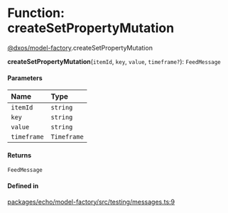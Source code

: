 # Function: createSetPropertyMutation

[@dxos/model-factory](../modules/dxos_model_factory.md).createSetPropertyMutation

**createSetPropertyMutation**(`itemId`, `key`, `value`, `timeframe?`): `FeedMessage`

#### Parameters

| Name | Type |
| :------ | :------ |
| `itemId` | `string` |
| `key` | `string` |
| `value` | `string` |
| `timeframe` | `Timeframe` |

#### Returns

`FeedMessage`

#### Defined in

[packages/echo/model-factory/src/testing/messages.ts:9](https://github.com/dxos/dxos/blob/main/packages/echo/model-factory/src/testing/messages.ts#L9)
